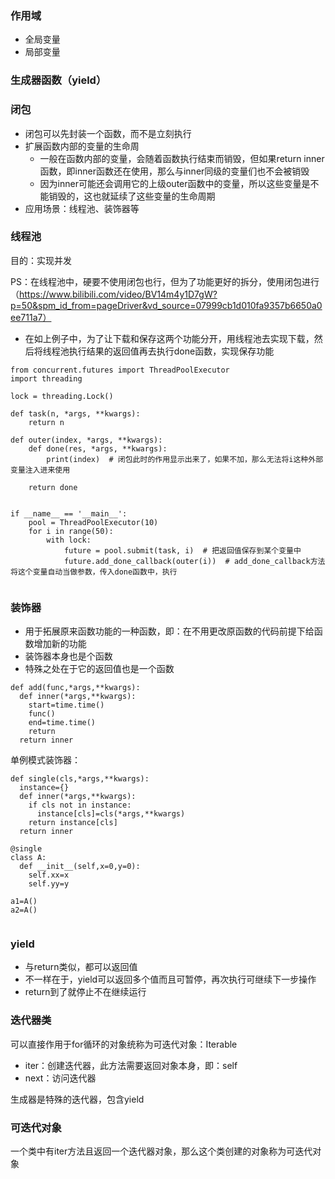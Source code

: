 ### 作用域

- 全局变量
- 局部变量  

### 生成器函数（yield）

 
### 闭包

- 闭包可以先封装一个函数，而不是立刻执行
- 扩展函数内部的变量的生命周
  - 一般在函数内部的变量，会随着函数执行结束而销毁，但如果return inner函数，即inner函数还在使用，那么与inner同级的变量们也不会被销毁
  - 因为inner可能还会调用它的上级outer函数中的变量，所以这些变量是不能销毁的，这也就延续了这些变量的生命周期
- 应用场景：线程池、装饰器等

### 线程池

目的：实现并发

PS：在线程池中，硬要不使用闭包也行，但为了功能更好的拆分，使用闭包进行（https://www.bilibili.com/video/BV14m4y1D7gW?p=50&spm_id_from=pageDriver&vd_source=07999cb1d010fa9357b6650a0ee711a7）

- 在如上例子中，为了让下载和保存这两个功能分开，用线程池去实现下载，然后将线程池执行结果的返回值再去执行done函数，实现保存功能

```
from concurrent.futures import ThreadPoolExecutor
import threading

lock = threading.Lock()

def task(n, *args, **kwargs):
    return n

def outer(index, *args, **kwargs):
    def done(res, *args, **kwargs):
        print(index)  # 闭包此时的作用显示出来了，如果不加，那么无法将i这种外部变量注入进来使用

    return done


if __name__ == '__main__':
    pool = ThreadPoolExecutor(10)
    for i in range(50):
        with lock:
            future = pool.submit(task, i)  # 把返回值保存到某个变量中
            future.add_done_callback(outer(i))  # add_done_callback方法将这个变量自动当做参数，传入done函数中，执行


```
### 装饰器

- 用于拓展原来函数功能的一种函数，即：在不用更改原函数的代码前提下给函数增加新的功能
- 装饰器本身也是个函数
- 特殊之处在于它的返回值也是一个函数

```
def add(func,*args,**kwargs):
  def inner(*args,**kwargs):
    start=time.time()
    func()
    end=time.time()
    return 
  return inner
```

单例模式装饰器：
```
def single(cls,*args,**kwargs):
  instance={}
  def inner(*args,**kwargs):
    if cls not in instance:
      instance[cls]=cls(*args,**kwargs)
    return instance[cls]
  return inner
  
@single
class A:
  def __init__(self,x=0,y=0):
    self.xx=x
    self.yy=y
    
a1=A() 
a2=A()
 
```

### yield

- 与return类似，都可以返回值
- 不一样在于，yield可以返回多个值而且可暂停，再次执行可继续下一步操作
- return到了就停止不在继续运行

### 迭代器类 

可以直接作用于for循环的对象统称为可迭代对象：Iterable


- iter：创建迭代器，此方法需要返回对象本身，即：self
- next：访问迭代器

生成器是特殊的迭代器，包含yield


### 可迭代对象

一个类中有iter方法且返回一个迭代器对象，那么这个类创建的对象称为可迭代对象


